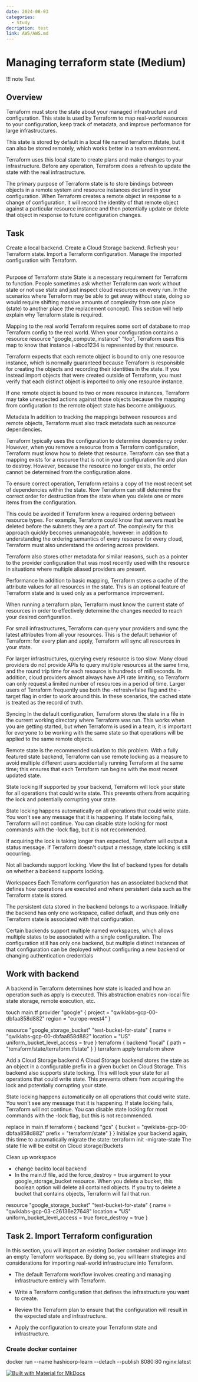 ```yaml
---
date: 2024-08-03
categories:
  - Study
decription: test
link: AWS/AWS.md
---
```

# Managing terraform state (Medium)
!!! note
    Test
## Overview 
Terraform must store the state about your managed infrastructure and configuration. This state is used by Terraform to map real-world resources to your configuration, keep track of metadata, and improve performance for large infrastructures.
<!-- more -->
This state is stored by default in a local file named terraform.tfstate, but it can also be stored remotely, which works better in a team environment.

Terraform uses this local state to create plans and make changes to your infrastructure. Before any operation, Terraform does a refresh to update the state with the real infrastructure.

The primary purpose of Terraform state is to store bindings between objects in a remote system and resource instances declared in your configuration. When Terraform creates a remote object in response to a change of configuration, it will record the identity of that remote object against a particular resource instance and then potentially update or delete that object in response to future configuration changes.

## Task 

Create a local backend.
Create a Cloud Storage backend.
Refresh your Terraform state.
Import a Terraform configuration.
Manage the imported configuration with Terraform.

## 
Purpose of Terraform state
State is a necessary requirement for Terraform to function. People sometimes ask whether Terraform can work without state or not use state and just inspect cloud resources on every run. In the scenarios where Terraform may be able to get away without state, doing so would require shifting massive amounts of complexity from one place (state) to another place (the replacement concept). This section will help explain why Terraform state is required.

Mapping to the real world
Terraform requires some sort of database to map Terraform config to the real world. When your configuration contains a resource resource "google_compute_instance" "foo", Terraform uses this map to know that instance i-abcd1234 is represented by that resource.

Terraform expects that each remote object is bound to only one resource instance, which is normally guaranteed because Terraform is responsible for creating the objects and recording their identities in the state. If you instead import objects that were created outside of Terraform, you must verify that each distinct object is imported to only one resource instance.

If one remote object is bound to two or more resource instances, Terraform may take unexpected actions against those objects because the mapping from configuration to the remote object state has become ambiguous.

Metadata
In addition to tracking the mappings between resources and remote objects, Terraform must also track metadata such as resource dependencies.

Terraform typically uses the configuration to determine dependency order. However, when you remove a resource from a Terraform configuration, Terraform must know how to delete that resource. Terraform can see that a mapping exists for a resource that is not in your configuration file and plan to destroy. However, because the resource no longer exists, the order cannot be determined from the configuration alone.

To ensure correct operation, Terraform retains a copy of the most recent set of dependencies within the state. Now Terraform can still determine the correct order for destruction from the state when you delete one or more items from the configuration.

This could be avoided if Terraform knew a required ordering between resource types. For example, Terraform could know that servers must be deleted before the subnets they are a part of. The complexity for this approach quickly becomes unmanageable, however: in addition to understanding the ordering semantics of every resource for every cloud, Terraform must also understand the ordering across providers.

Terraform also stores other metadata for similar reasons, such as a pointer to the provider configuration that was most recently used with the resource in situations where multiple aliased providers are present.

Performance
In addition to basic mapping, Terraform stores a cache of the attribute values for all resources in the state. This is an optional feature of Terraform state and is used only as a performance improvement.

When running a terraform plan, Terraform must know the current state of resources in order to effectively determine the changes needed to reach your desired configuration.

For small infrastructures, Terraform can query your providers and sync the latest attributes from all your resources. This is the default behavior of Terraform: for every plan and apply, Terraform will sync all resources in your state.

For larger infrastructures, querying every resource is too slow. Many cloud providers do not provide APIs to query multiple resources at the same time, and the round trip time for each resource is hundreds of milliseconds. In addition, cloud providers almost always have API rate limiting, so Terraform can only request a limited number of resources in a period of time. Larger users of Terraform frequently use both the -refresh=false flag and the -target flag in order to work around this. In these scenarios, the cached state is treated as the record of truth.

Syncing
In the default configuration, Terraform stores the state in a file in the current working directory where Terraform was run. This works when you are getting started, but when Terraform is used in a team, it is important for everyone to be working with the same state so that operations will be applied to the same remote objects.

Remote state is the recommended solution to this problem. With a fully featured state backend, Terraform can use remote locking as a measure to avoid multiple different users accidentally running Terraform at the same time; this ensures that each Terraform run begins with the most recent updated state.

State locking
If supported by your backend, Terraform will lock your state for all operations that could write state. This prevents others from acquiring the lock and potentially corrupting your state.

State locking happens automatically on all operations that could write state. You won't see any message that it is happening. If state locking fails, Terraform will not continue. You can disable state locking for most commands with the -lock flag, but it is not recommended.

If acquiring the lock is taking longer than expected, Terraform will output a status message. If Terraform doesn't output a message, state locking is still occurring.

Not all backends support locking. View the list of backend types for details on whether a backend supports locking.

Workspaces
Each Terraform configuration has an associated backend that defines how operations are executed and where persistent data such as the Terraform state is stored.

The persistent data stored in the backend belongs to a workspace. Initially the backend has only one workspace, called default, and thus only one Terraform state is associated with that configuration.

Certain backends support multiple named workspaces, which allows multiple states to be associated with a single configuration. The configuration still has only one backend, but multiple distinct instances of that configuration can be deployed without configuring a new backend or changing authentication credentials

## Work with backend
A backend in Terraform determines how state is loaded and how an operation such as apply is executed. This abstraction enables non-local file state storage, remote execution, etc.

touch main.tf
provider "google" {
  project     = "qwiklabs-gcp-00-dbfaa858d882"
  region      = "europe-west4"
}

resource "google_storage_bucket" "test-bucket-for-state" {
  name        = "qwiklabs-gcp-00-dbfaa858d882"
  location    = "US"
  uniform_bucket_level_access = true
}
terraform {
  backend "local" {
    path = "terraform/state/terraform.tfstate"
  }
}
terraform apply
terraform show

Add a Cloud Storage backend
A Cloud Storage backend stores the state as an object in a configurable prefix in a given bucket on Cloud Storage. This backend also supports state locking. This will lock your state for all operations that could write state. This prevents others from acquiring the lock and potentially corrupting your state.

State locking happens automatically on all operations that could write state. You won't see any message that it is happening. If state locking fails, Terraform will not continue. You can disable state locking for most commands with the -lock flag, but this is not recommended.

replace in main.tf
terraform {
  backend "gcs" {
    bucket  = "qwiklabs-gcp-00-dbfaa858d882"
    prefix  = "terraform/state"
  }
}
Initialize your backend again, this time to automatically migrate the state:
terraform init -migrate-state
The state file will be exitst on Cloud storage/Buckets

Clean up workspace
- change backto local backend
- In the main.tf file, add the force_destroy = true argument to your google_storage_bucket resource. When you delete a bucket, this boolean option will delete all contained objects. If you try to delete a bucket that contains objects, Terraform will fail that run.

resource "google_storage_bucket" "test-bucket-for-state" {
  name        = "qwiklabs-gcp-03-c26136e27648"
  location    = "US"
  uniform_bucket_level_access = true
  force_destroy = true
}

## Task 2. Import Terraform configuration
In this section, you will import an existing Docker container and image into an empty Terraform workspace. By doing so, you will learn strategies and considerations for importing real-world infrastructure into Terraform.

- The default Terraform workflow involves creating and managing infrastructure entirely with Terraform.

- Write a Terraform configuration that defines the infrastructure you want to create.

- Review the Terraform plan to ensure that the configuration will result in the expected state and infrastructure.

- Apply the configuration to create your Terraform state and infrastructure.

### Create docker container
docker run --name hashicorp-learn --detach --publish 8080:80 nginx:latest

[![Built with Material for MkDocs](https://img.shields.io/badge/Material_for_MkDocs-526CFE?style=for-the-badge&logo=MaterialForMkDocs&logoColor=white)](https://squidfunk.github.io/mkdocs-material/)

